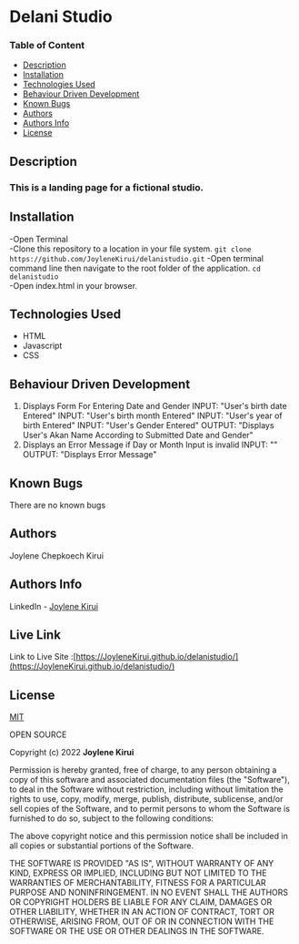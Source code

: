 # Delani Studio

### Table of Content

+ [Description](#Description)
+ [Installation](#Installation)
+ [Technologies Used](#Technologies-Used)
+ [Behaviour Driven Development](#Behaviour-Driven-Development)
+ [Known Bugs](#Known-Bugs)
+ [Authors](#Authors)
+ [Authors Info](#Authors-Info)
+ [License](#License)

## Description

### This is a landing page for a fictional studio.


## Installation 
-Open Terminal  
-Clone this repository to a location in your file system.
 ```git clone https://github.com/JoyleneKirui/delanistudio.git```
-Open terminal command line then navigate to the root folder of the application.
```cd delanistudio```   
-Open index.html in your browser.


## Technologies Used 
* HTML
* Javascript
* CSS 
## Behaviour Driven Development
1. Displays Form For Entering Date and Gender
INPUT: "User's birth date Entered"
INPUT: "User's birth month Entered"
INPUT: "User's year of birth Entered"
INPUT: "User's Gender Entered"
OUTPUT: "Displays User's Akan Name According to Submitted Date and Gender"
2. Displays an Error Message if Day or Month Input is invalid
INPUT: ""
OUTPUT: "Displays Error Message"

## Known Bugs
There are no known bugs 

## Authors
Joylene Chepkoech Kirui

## Authors Info 

LinkedIn - [Joylene Kirui](www.linkedin.com/in/joylene-kirui-860699176)

## Live Link

Link to Live Site :[https://JoyleneKirui.github.io/delanistudio/](https://JoyleneKirui.github.io/delanistudio/)

## License
[MIT](https://choosealicense.com/licenses/mit/)


OPEN SOURCE

Copyright (c) 2022 **Joylene Kirui**

Permission is hereby granted, free of charge, to any person obtaining a copy
of this software and associated documentation files (the "Software"), to deal
in the Software without restriction, including without limitation the rights
to use, copy, modify, merge, publish, distribute, sublicense, and/or sell
copies of the Software, and to permit persons to whom the Software is
furnished to do so, subject to the following conditions:

The above copyright notice and this permission notice shall be included in all
copies or substantial portions of the Software.

THE SOFTWARE IS PROVIDED "AS IS", WITHOUT WARRANTY OF ANY KIND, EXPRESS OR
IMPLIED, INCLUDING BUT NOT LIMITED TO THE WARRANTIES OF MERCHANTABILITY,
FITNESS FOR A PARTICULAR PURPOSE AND NONINFRINGEMENT. IN NO EVENT SHALL THE
AUTHORS OR COPYRIGHT HOLDERS BE LIABLE FOR ANY CLAIM, DAMAGES OR OTHER
LIABILITY, WHETHER IN AN ACTION OF CONTRACT, TORT OR OTHERWISE, ARISING FROM,
OUT OF OR IN CONNECTION WITH THE SOFTWARE OR THE USE OR OTHER DEALINGS IN THE
SOFTWARE.